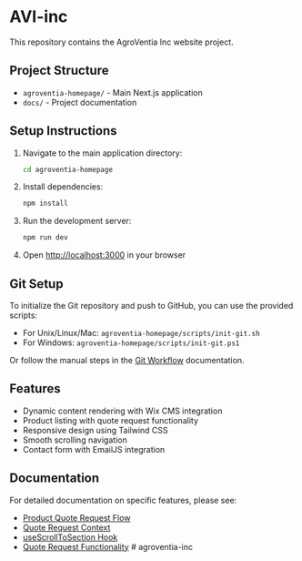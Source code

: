 # AVI-inc

This repository contains the AgroVentia Inc website project.

## Project Structure

- `agroventia-homepage/` - Main Next.js application
- `docs/` - Project documentation

## Setup Instructions

1. Navigate to the main application directory:

   ```bash
   cd agroventia-homepage
   ```

2. Install dependencies:

   ```bash
   npm install
   ```

3. Run the development server:

   ```bash
   npm run dev
   ```

4. Open [http://localhost:3000](http://localhost:3000) in your browser

## Git Setup

To initialize the Git repository and push to GitHub, you can use the provided scripts:

- For Unix/Linux/Mac: `agroventia-homepage/scripts/init-git.sh`
- For Windows: `agroventia-homepage/scripts/init-git.ps1`

Or follow the manual steps in the [Git Workflow](agroventia-homepage/docs/GitWorkflow.md) documentation.

## Features

- Dynamic content rendering with Wix CMS integration
- Product listing with quote request functionality
- Responsive design using Tailwind CSS
- Smooth scrolling navigation
- Contact form with EmailJS integration

## Documentation

For detailed documentation on specific features, please see:

- [Product Quote Request Flow](agroventia-homepage/docs/ProductQuoteRequestFlow.md)
- [Quote Request Context](agroventia-homepage/docs/QuoteRequestContext.md)
- [useScrollToSection Hook](agroventia-homepage/docs/useScrollToSectionHook.md)
- [Quote Request Functionality](agroventia-homepage/docs/QuoteRequestFunctionality.md)
#   a g r o v e n t i a - i n c  
 